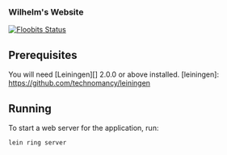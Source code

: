 ### Wilhelm's Website

[![Floobits Status](https://floobits.com/wkirschbaum/website.png)](https://floobits.com/wkirschbaum/website/redirect)

## Prerequisites

You will need [Leiningen][] 2.0.0 or above installed.
[leiningen]: https://github.com/technomancy/leiningen

## Running

To start a web server for the application, run:

    lein ring server

